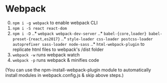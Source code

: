 # Webpack

0. `npm i -g webpack` to enable webpack CLI
0. `npm i -S react react-dom`
0. `npm i -D`
..* `webpack webpack-dev-server`
..* `babel-{core,loader} babel-preset-{react,es2017}`
..* `style-loader css-loader postcss-loader autoprefixer sass-loader node-sass`
..* `html-webpack-plugin` to replicate html files to webpack's /dist folder
0. `webpack -w` runs webpack watch
0. `webpack -p` runs webpack & minifies code

(You can use the npm-install-webpack-plugin module to automatically install modules in webpack.config.js & skip above steps.)
